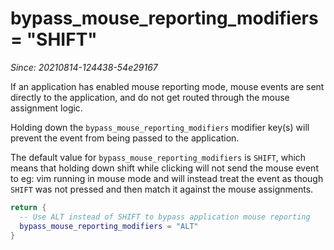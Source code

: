 # bypass_mouse_reporting_modifiers = "SHIFT"

*Since: 20210814-124438-54e29167*

If an application has enabled mouse reporting mode, mouse events are sent
directly to the application, and do not get routed through the mouse
assignment logic.

Holding down the `bypass_mouse_reporting_modifiers` modifier key(s) will
prevent the event from being passed to the application.

The default value for `bypass_mouse_reporting_modifiers` is `SHIFT`, which
means that holding down shift while clicking will not send the mouse
event to eg: vim running in mouse mode and will instead treat the event
as though `SHIFT` was not pressed and then match it against the mouse
assignments.

```lua
return {
  -- Use ALT instead of SHIFT to bypass application mouse reporting
  bypass_mouse_reporting_modifiers = "ALT"
}
```
